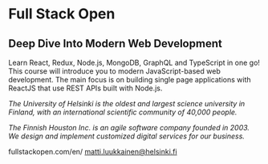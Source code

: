 # Full Stack Open

## Deep Dive Into Modern Web Development

Learn React, Redux, Node.js, MongoDB, GraphQL and TypeScript in one go! This course will introduce you to modern JavaScript-based web development. The main focus is on building single page applications with ReactJS that use REST APIs built with Node.js.

*The University of Helsinki is the oldest and largest science university in Finland, with an international scientific community of 40,000 people.*

*The Finnish Houston Inc. is an agile software company founded in 2003. We design and implement customized digital services for our business.*

fullstackopen.com/en/
matti.luukkainen@helsinki.fi
